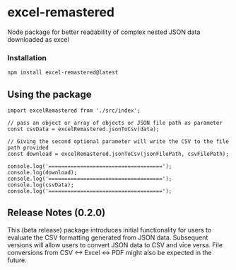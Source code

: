 # excel-remastered

Node package for better readability of complex nested JSON data downloaded as excel

### Installation
```
npm install excel-remastered@latest
```

## Using the package

```
import excelRemastered from './src/index';

// pass an object or array of objects or JSON file path as parameter
const csvData = excelRemastered.jsonToCsv(data); 

// Giving the second optional parameter will write the CSV to the file path provided
const download = excelRemastered.jsonToCsv(jsonFilePath, csvFilePath);

console.log('====================================');
console.log(download);
console.log('====================================');
console.log(csvData);
console.log('====================================');

```

## Release Notes (0.2.0)

This (beta release) package introduces initial functionality for users to evaluate the CSV formatting generated from JSON data. Subsequent versions will allow users to convert JSON data to CSV and vice versa. File conversions from CSV <-> Excel <-> PDF might also be expected in the future.
